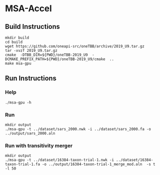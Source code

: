 # MSA-Accel

## Build Instructions
```
mkdir build
cd build
wget https://github.com/oneapi-src/oneTBB/archive/2019_U9.tar.gz
tar -xvzf 2019_U9.tar.gz
cmake  -DTBB_DIR=${PWD}/oneTBB-2019_U9  -DCMAKE_PREFIX_PATH=${PWD}/oneTBB-2019_U9/cmake  ..
make msa-gpu
```

## Run Instructions
### Help
```
./msa-gpu -h
```
### Run
```
mkdir output
./msa-gpu -t ../dataset/sars_2000.nwk -i ../dataset/sars_2000.fa -o ../output/sars_2000.aln
```
### Run with transitivity merger
```
mkdir output
./msa-gpu -t ../dataset/16384-taxon-trial-1.nwk -i ../dataset/16384-taxon-trial-1.fa -o ../output/16384-taxon-trial-1_merge_mod.aln  -s t -l 50
```




